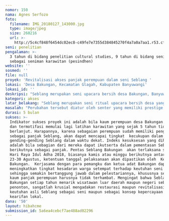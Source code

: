 ```yaml
---
nomor: 150
nama: Agnes Serfozo
foto:
  filename: IMG_20180127_143000.jpg
  type: image/jpeg
  size: 260216
  url: >-
    http://5c4cf848f6454dc02ec8-c49fe7e7355d384845270f4a7a0a7aa1.r53.cf2.rackcdn.com/6c1c3220-9efe-47ff-a752-c74a2ba41e5d/IMG_20180127_143000.jpg
seni: penelitian
pengalaman: >-
  3 tahun di bidang penelitian cultural studies, 9 tahun di bidang seni budaya
  sebagai seniman karawitan (pesindhen)
website: ''
sosmed: ''
file: null
proyek: 'Revitalisasi akses panjak perempuan dalam seni Seblang '
lokasi: 'Desa Bakungan, Kecamatan Glagah, Kabupaten Banyuwangi'
lokasi_id: ''
deskripsi: "Seblang merupakan seni upacara bersih desa Bakungan, Banyuwangi. Tarian Seblang merupakan salah satu kesenian paling kuno di wilayah Banyuwangi. Nama Seblang menuju ke acara ritual maupun ke pelaku tari sekaligus yang turun secara matrilinear.  Selain Seblang, ada pula peperempuan lain terlibat dalam kesenian tersebut, yaitu pengudang, perias maupun pemain gamelan (panjak). Namun lima tahun terakhir terjadi perubahan secara tidak alami, yaitu panjak perempuan diganti panjak laki-laki. Menurut hasil  kajian penulis, karena biaya pementasan dengan panjak perempuan membebankan anggaran pelaksanaan Seblang yang sumbernya dari iuran sukarela warga setempat, mengingat bahwa kostum dan tatarias perempuan lebih mahal dibandingkan laki-laki. Semula itu, panjak perempuan berhenti latihan karawitan, dan tidak lagi dilibatkan dalam pentas Seblang sebagai pemain gamelan.\r\nProyek ini tujuannya memberi akses bagi panjak perempuan untuk ikut serta berkarya lagi dalam Seblang . Proyek dapat menjangkau realisasi tujuan tersebut melalui tiga tahap. Tahap pertama, melakukan sosialisasi untuk menyampaikan tujuan, dan mengumpulkan panjak perempuan yang sudah berpengalaman maupun yang belum namun memiliki niat. Tahap kedua memfasilitasi sarana latihan (koordinator, pelatih, konsumsi dan keperluan lainnya) sehingga latihan berjalan dengan intensitas sesuai kesepakatan. Tahap ketiga menunjang persiapan pentas Seblang khususnya  kebutuhan dan sarana bagi panjak perempuan, sehingga bisa mengikuti pentas Seblang Bakungan 2018.\r\n\r\n\r\n"
kategori: akses
latar_belakang: "Seblang merupakan seni ritual upacara bersih desa yang mengekspresikan konsep kepercayaan penduduk  sehingga dianggap sakral. Namun akibat perkembangan jaman terjadi banyak pergeseran dalam kebiasaan pelaksanaan Seblang sehingga sakralitasnya semakin dapat dipertanyakan. Pada asalnya Seblang mencerminkan wordview masyarakat petani; mitos kesuburan yang sangat melekat dengan entitas perempuan, di mana bumi pertiwi dipercaya sebagai ibu, dan kesuburan menjelma dalam wujud Dewi Sri. Namun sekarang kepercayaan ini telah keropos keutuhannya karena perubahan ekologis (berkurangnya lahan pertanian), perubahan budaya (semakin heterogennya penduduk desa secara etnisitas, kedudukan sosial maupun latar belakang budaya) dan perubahan gaya hidup (dari masyarakat petani menjadi masyarakat pinggir kota). \r\nSalah satu perubahan dalam tata laksana Seblang adalah, pemain gamelan yang semulanya perempuan semua, diganti panjak laki-laki, dengan alasan biaya.  Ahkirnya, perempuan-perempuan setempat juga tidak melanjutkan kegiatan karawitan dalam bentuk lain pun. Perlu melihat bahwa  Seblang kini dipengaruhi oleh kepentingan budaya dan politik sehingga tercipta senter dan periferik. Akibatnya, para pelaku Seblang perempuan yang konon berasal dari kalangan petani swasta tanpa jenjang pendidikan, semakin terpinggirkan dan tidak memiliki kesempatan berpartisipasi dan berkarya dalam Seblang. Perubahan tersebut diatur oleh senter yang memiliki prestige, privilege dan power. Seblang menjadi komoditi pariwisata Banyuwangi, namun beriring komodifikasi terjadi kelunturan  nilai-nilai aslinya dan keutuhannya.  "
masalah: "Perubahan tersebut diatur oleh senter yang memiliki prestige, privilege dan power, dan tidak memiliki keterikatan dengan konsep seni Seblang maupun kepercayaan masyarakat Bakungan. Salah satu contoh, bagaimana panjak putri sudah tidak bisa berkarya dalam Seblang. Kepentingan senter mengabaikan peran perempuan dalam Seblang secara konkrit (kehadiran fisik sebagai panjak), maupun kehadirannya sebagai entitas feminim yang secara immanen lebih dekat dengan kekuatan alam khususnya kesuburan  pertumbuhan flora. \r\nPerlu menegaskan bahwa masalah perubahan panjak putri menjadi panjak laki-laki, juga berdampak ke keberlangsungan kelestarian tradisi gending-gending asli Seblang. Perempuan  berperan sebagai pengasuh utama  dalam edukasi informal generasi-generasi muda. Dalam praktek kesehariannya perempuan melalui nyanyian, dongeng dan bermain musik bersama anak-anak, memiliki peran kunci dalam proses mewariskan dan menanam citarasa estetika gending lokal ke mereka. Gending-gending Seblang (Sekar Jenang, Kembang Dirmo, Uga-Uga, Seblang Lokento dsb.) merupakan warisan paling kuno dalam gagrak karawitan Banyuwangi, dan mengandung sebuah kearifan lokal mengenai dunia khususnya alam. Keasadaran terhadap kekayaan kearifan tersebut dapat membawa dampak positif terhadap kesadaran ekologis maupun terhadap pentingnya peran perempuan.  Perempuan dalam konteks Seblang adalah entitas yang melambangkan kesuburan, maupun dalam wujud konkrit, panjak perempuan menjaga kearifan lokal tentang alam dalam bentuk karya seni gending untuk mewariskan ke generasi-generasi .  "
durasi: 5 bulan
sukses: >-
  Indikator sukses proyek ini adalah bila kaum perempuan desa Bakungan terdorong
  dan termotifasi memulai lagi latihan karawitan yang sejak 5 tahun tidak
  berlanjut. Harapannya, karena sebagaian perempuan sudah memiliki pengalaman
  sebagai panjak Seblang, akan dapat mencapai tingkat  kecukupan dalam sajian
  gending-gending Seblang dalam waktu dekat. Indeks kesuksesan yang diharapkan
  adalah bila sebagian dari mereka dapat ikutserta dalam pementasan Seblang
  berikutnya sebagai panjak. Pentas Seblang Bakungan  akan terlaksana sehabis
  Hari Raya Idul Adha 2018, biasanya kamis atau minggu berikutnya antara tanggal
  23-30 Agustus, ketentuan tanggal pelaksanaan akan dipastikan oleh  Ketua Adat
  Bakungan.  Kerjasama dengan para pemangku dan ketua adat Bakungan dapat
  meningkatkan tingkat kesadaran warga setempat terhadap keutuhan seni Seblang
  sehingga semakin bertanggung jawab dalam pelestariannya, khususnya sebagaimana
  kaum panjak perempuan harusnya tidak terhambat. Mengingat bahwa Seblang
  Bakungan setiap tahun menarik wisatawan luar daerah maupun negeri sebagai
  penonton, sangatlah krusial mengadakan restaurasi maupun revitalisasi terhadap
  keutuhan asli Seblang sebagai seni maupun sebagai konsep kepercayaan hasil
  kearifan lokal. 
dana: '50'
layout: hibahcme
submission_id: 5a6ea4cebcf7ae488ad02296
---
```

